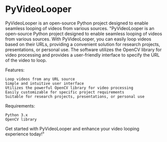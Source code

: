 # PyVideoLooper
PyVideoLooper is an open-source Python project designed to enable seamless looping of videos from various sources. 
"PyVideoLooper is an open-source Python project designed to enable seamless looping of videos from various sources. With PyVideoLooper, you can easily loop videos based on their URLs, providing a convenient solution for research projects, presentations, or personal use. The software utilizes the OpenCV library for video processing and provides a user-friendly interface to specify the URL of the video to loop.

Features:

    Loop videos from any URL source
    Simple and intuitive user interface
    Utilizes the powerful OpenCV library for video processing
    Easily customizable for specific project requirements
    Suitable for research projects, presentations, or personal use

Requirements:

    Python 3.x
    OpenCV library

Get started with PyVideoLooper and enhance your video looping experience today!"
